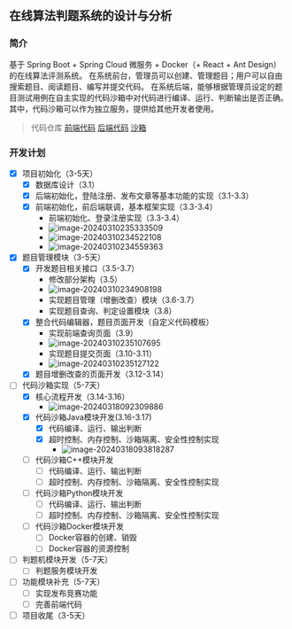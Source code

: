 ## 在线算法判题系统的设计与分析

### 简介

基于 Spring Boot + Spring Cloud 微服务 + Docker（+ React + Ant Design）的在线算法评测系统。
在系统前台，管理员可以创建、管理题目；用户可以自由搜索题目、阅读题目、编写并提交代码。
在系统后端，能够根据管理员设定的题目测试用例在自主实现的代码沙箱中对代码进行编译、运行、判断输出是否正确。
其中，代码沙箱可以作为独立服务，提供给其他开发者使用。
> 代码仓库
> [前端代码](https://github.com/1125rx/oj-project-frontend)
> [后端代码](https://github.com/1125rx/oj-project-backend)
> [沙箱](https://github.com/1125rx/oj-project-sandbox)

### 开发计划

- [x] 项目初始化（3-5天）
  - [x] 数据库设计（3.1）
  - [x] 后端初始化，登陆注册、发布文章等基本功能的实现（3.1-3.3）
  - [x] 前端初始化，前后端联调，基本框架实现（3.3-3.4）
    - 前端初始化、登录注册实现（3.3-3.4）
    - ![image-20240310235333509](https://raw.githubusercontent.com/1125rx/cloudImg/master/img/image-20240310235333509.png)
    - ![image-20240310234522108](https://raw.githubusercontent.com/1125rx/cloudImg/master/img/image-20240310234522108.png)
    - ![image-20240310234559363](https://raw.githubusercontent.com/1125rx/cloudImg/master/img/image-20240310234559363.png)
- [x] 题目管理模块（3-5天）
  - [x] 开发题目相关接口（3.5-3.7）
    - 修改部分架构（3.5）
    - ![image-20240310234908198](https://raw.githubusercontent.com/1125rx/cloudImg/master/img/image-20240310234908198.png)
    - 实现题目管理（增删改查）模块（3.6-3.7）
    - 实现题目查询、判定设置模块（3.8）
  - [x] 整合代码编辑器，题目页面开发（自定义代码模板）
    - 实现前端查询页面（3.9）
    - ![image-20240310235107695](https://raw.githubusercontent.com/1125rx/cloudImg/master/img/image-20240310235107695.png)
    - 实现题目提交页面（3.10-3.11）
    - ![image-20240310235127122](https://raw.githubusercontent.com/1125rx/cloudImg/master/img/image-20240310235127122.png)
  - [x] 题目增删改查的页面开发（3.12-3.14）
- [ ] 代码沙箱实现（5-7天）
  - [x] 核心流程开发（3.14-3.16）
    - ![image-20240318092309886](https://raw.githubusercontent.com/1125rx/cloudImg/master/img/image-20240318092309886.png)
  - [x] 代码沙箱Java模块开发(3.16-3.17)
    - [x] 代码编译、运行、输出判断
    - [x] 超时控制、内存控制、沙箱隔离、安全性控制实现
      -  ![image-20240318093818287](https://raw.githubusercontent.com/1125rx/cloudImg/master/img/image-20240318093818287.png)
  - [ ] 代码沙箱C++模块开发
    - [ ] 代码编译、运行、输出判断
    - [ ] 超时控制、内存控制、沙箱隔离、安全性控制实现
  - [ ] 代码沙箱Python模块开发
    - [ ] 代码编译、运行、输出判断
    - [ ] 超时控制、内存控制、沙箱隔离、安全性控制实现
  - [ ] 代码沙箱Docker模块开发
    - [ ] Docker容器的创建、销毁
    - [ ] Docker容器的资源控制
- [ ] 判题机模块开发（5-7天）
  - [ ] 判题服务模块开发
- [ ] 功能模块补充（5-7天）
  - [ ] 实现发布竞赛功能
  - [ ] 完善前端代码
- [ ] 项目收尾（3-5天）	

